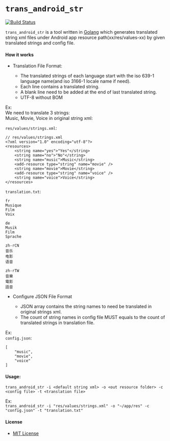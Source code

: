 # `trans_android_str`

[![Build Status](https://travis-ci.org/northbright/trans_android_str.svg?branch=master)](https://travis-ci.org/northbright/trans_android_str)

`trans_android_str` is a tool written in [Golang](http://golang.org) which generates translated string xml files under Android app resource path(xx/res/values-xx) by given translated strings and config file.

#### How it works

* Translation File Format:

    * The translated strings of each language start with the iso 639-1 language name(and iso 3166-1 locale name if need).
    * Each line contains a translated string.
    * A blank line need to be added at the end of last translated string.
    * UTF-8 without BOM

Ex:  
We need to translate 3 strings:  
Music, Movie, Voice
in original string xml:

`res/values/strings.xml`:

    // res/values/strings.xml
    <?xml version="1.0" encoding="utf-8"?>
    <resources>
        <string name="yes">"Yes"</string>
        <string name="no">"No"</string>
        <string name="music">Music</string>
        <add-resource type="string" name="movie" />
        <string name="movie">Movie</string>
        <add-resource type="string" name="voice" />
        <string name="voice">Voice</string>
    </resources>

`translation.txt`:

    fr
    Musique
    Film
    Voix

    de
    Musik
    Film
    Sprache

    zh-rCN
    音乐
    电影
    语音

    zh-rTW
    音樂
    電影
    語音         

* Configure JSON File Format  
  
    * JSON array contains the string names to need be translated in original strings xml.
    * The count of string names in config file MUST equals to the count of translated strings in translation file.

Ex:  
`config.json`:  
   
    [
        "music",
        "movie",
        "voice"
    ]    

#### Usage:  
`trans_android_str -i <default string xml> -o <out resource folder> -c <config file> -t <translation file>`

Ex:  
`trans_android_str -i "res/values/strings.xml" -o "~/app/res" -c "config.json" -t "translation.txt"`

#### License
* [MIT License](LICENSE)
